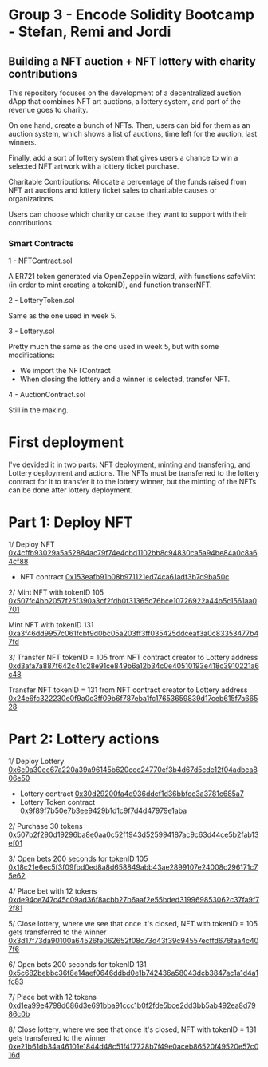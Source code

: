 # Group 3 - Encode Solidity Bootcamp - Stefan, Remi and Jordi

## Building a NFT auction + NFT lottery with charity contributions

This repository focuses on the development of a decentralized auction dApp that combines NFT art auctions, a lottery system, and part of the revenue goes to charity.

On one hand, create a bunch of NFTs. Then, users can bid for them as an auction system, which shows a list of auctions, time left for the auction, last winners. 

Finally, add a sort of lottery system that gives users a chance to win a selected NFT artwork with a lottery ticket purchase.

Charitable Contributions: Allocate a percentage of the funds raised from NFT art auctions and lottery ticket sales to charitable causes or organizations.

Users can choose which charity or cause they want to support with their contributions.

### Smart Contracts

1 - NFTContract.sol

A ER721 token generated via OpenZeppelin wizard, with functions safeMint (in order to mint creating a tokenID), and function transerNFT.

2 - LotteryToken.sol

Same as the one used in week 5.

3 - Lottery.sol

Pretty much the same as the one used in week 5, but with some modifications:

- We import the NFTContract 
- When closing the lottery and a winner is selected, transfer NFT.

4 - AuctionContract.sol

Still in the making.

# First deployment

I've devided it in two parts: NFT deployment, minting and transfering, and Lottery deployment and actions. The NFTs must be transferred to the lottery contract for it to transfer it to the lottery winner, but the minting of the NFTs can be done after lottery deployment. 

# Part 1: Deploy NFT
 
1/ Deploy NFT [0x4cffb93029a5a52884ac79f74e4cbd1102bb8c94830ca5a94be84a0c8a64cf88](https://sepolia.etherscan.io/tx/0x4cffb93029a5a52884ac79f74e4cbd1102bb8c94830ca5a94be84a0c8a64cf88)  
- NFT contract [0x153eafb91b08b971121ed74ca61adf3b7d9ba50c](https://sepolia.etherscan.io/address/0x153eafb91b08b971121ed74ca61adf3b7d9ba50c)

2/ Mint NFT with tokenID 105 [0x507fc4bb2057f25f390a3cf2fdb0f31365c76bce10726922a44b5c1561aa0701](https://sepolia.etherscan.io/tx/0x507fc4bb2057f25f390a3cf2fdb0f31365c76bce10726922a44b5c1561aa0701) 

Mint NFT with tokenID 131 [0xa3f46dd9957c061fcbf9d0bc05a203ff3ff035425ddceaf3a0c83353477b47fd](https://sepolia.etherscan.io/tx/0xa3f46dd9957c061fcbf9d0bc05a203ff3ff035425ddceaf3a0c83353477b47fd) 

3/ Transfer NFT tokenID = 105 from NFT contract creator to Lottery address [0xd3afa7a887f642c41c28e91ce849b6a12b34c0e40510193e418c3910221a6c48](https://sepolia.etherscan.io/tx/0xd3afa7a887f642c41c28e91ce849b6a12b34c0e40510193e418c3910221a6c48)

Transfer NFT tokenID = 131 from NFT contract creator to Lottery address [0x24e6fc322230e0f9a0c3ff09b6f787eba1fc17653659839d17ceb615f7a66528](https://sepolia.etherscan.io/tx/0x24e6fc322230e0f9a0c3ff09b6f787eba1fc17653659839d17ceb615f7a66528)

# Part 2: Lottery actions


1/ Deploy Lottery [0x6c0a30ec67a220a39a96145b620cec24770ef3b4d67d5cde12f04adbca806e50](https://sepolia.etherscan.io/tx/0x6c0a30ec67a220a39a96145b620cec24770ef3b4d67d5cde12f04adbca806e50)
- Lottery contract [0x30d29200fa4d936ddcf1d36bbfcc3a3781c685a7](https://sepolia.etherscan.io/address/0x30d29200fa4d936ddcf1d36bbfcc3a3781c685a7)
- Lottery Token contract [0x9f89f7b50e7b3ee9429b1d1c9f7d4d47979e1aba](https://sepolia.etherscan.io/address/0x9f89f7b50e7b3ee9429b1d1c9f7d4d47979e1aba)

2/ Purchase 30 tokens [0x507b2f290d19296ba8e0aa0c52f1943d525994187ac9c63d44ce5b2fab13ef01](https://sepolia.etherscan.io/tx/0x507b2f290d19296ba8e0aa0c52f1943d525994187ac9c63d44ce5b2fab13ef01)

3/ Open bets 200 seconds for tokenID 105 [0x18c21e6ec5f3f09fbd0ed8a8d658849abb43ae2899107e24008c296171c75e62](https://sepolia.etherscan.io/tx/0x18c21e6ec5f3f09fbd0ed8a8d658849abb43ae2899107e24008c296171c75e62)

4/ Place bet with 12 tokens [0xde94ce747c45c09ad36f8acbb27b6aaf2e55bded319969853062c37fa9f72f81](https://sepolia.etherscan.io/tx/0xde94ce747c45c09ad36f8acbb27b6aaf2e55bded319969853062c37fa9f72f81) 

5/ Close lottery, where we see that once it's closed, NFT with tokenID = 105 gets transferred to the winner   [0x3d17f73da90100a64526fe062652f08c73d43f39c94557ecffd676faa4c407f6](https://sepolia.etherscan.io/tx/0x3d17f73da90100a64526fe062652f08c73d43f39c94557ecffd676faa4c407f6) 


6/ Open bets 200 seconds for tokenID 131 [0x5c682bebbc36f8e14aef0646ddbd0e1b742436a58043dcb3847ac1a1d4a1fc83](https://sepolia.etherscan.io/tx/0x5c682bebbc36f8e14aef0646ddbd0e1b742436a58043dcb3847ac1a1d4a1fc83)

7/ Place bet with 12 tokens [0xd1ea99e4798d686d3e691bba91ccc1b0f2fde5bce2dd3bb5ab492ea8d7986c0b](https://sepolia.etherscan.io/tx/0xd1ea99e4798d686d3e691bba91ccc1b0f2fde5bce2dd3bb5ab492ea8d7986c0b) 

8/ Close lottery, where we see that once it's closed, NFT with tokenID = 131 gets transferred to the winner   [0xe21b61db34a46101e1844d48c51f417728b7f49e0aceb86520f49520e57c016d](https://sepolia.etherscan.io/tx/0xe21b61db34a46101e1844d48c51f417728b7f49e0aceb86520f49520e57c016d) 




